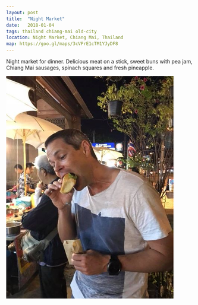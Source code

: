 ```yaml
---
layout: post
title:  "Night Market"
date:   2018-01-04
tags: thailand chiang-mai old-city
location: Night Market, Chiang Mai, Thailand
map: https://goo.gl/maps/3cVPrE1cTM1YJyDF8
---
```

Night market for dinner. Delicious meat on a stick, sweet buns with pea jam,
Chiang Mai sausages, spinach squares and fresh pineapple.

![Will eating sweet bun with pea jam](/photos/chiang-mai/night-market.jpg)
